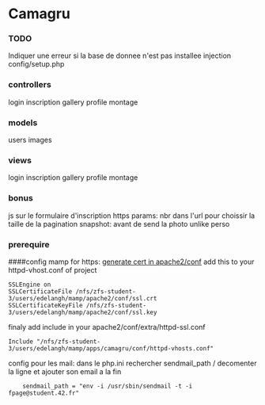 
# Camagru

### TODO
Indiquer une erreur si la base de donnee n'est pas installee
injection
config/setup.php

### controllers
login
inscription
gallery
profile
montage

### models
users
images


### views
login
inscription
gallery
profile
montage

### bonus
js sur le formulaire d'inscription
https
params: nbr dans l'url pour choissir la taille de la pagination
snapshot: avant de send la photo
unlike
perso

### prerequire
####config mamp for https:
[generate cert in apache2/conf](http://www.akadia.com/services/ssh_test_certificate.html)
add this to your httpd-vhost.conf of project

```
SSLEngine on
SSLCertificateFile /nfs/zfs-student-3/users/edelangh/mamp/apache2/conf/ssl.crt
SSLCertificateKeyFile /nfs/zfs-student-3/users/edelangh/mamp/apache2/conf/ssl.key	
```

finaly add include in your apache2/conf/extra/httpd-ssl.conf

```
Include "/nfs/zfs-student-3/users/edelangh/mamp/apps/camagru/conf/httpd-vhosts.conf"
```

config pour les mail:
dans le php.ini
rechercher sendmail_path / decomenter la ligne et ajouter son email a la fin
```
	sendmail_path = "env -i /usr/sbin/sendmail -t -i fpage@student.42.fr"
```
